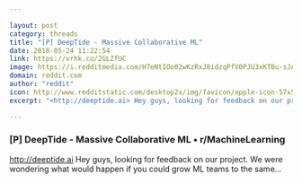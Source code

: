 ```yaml
---

layout: post
category: threads
title: "[P] DeepTide - Massive Collaborative ML"
date: 2018-05-24 11:22:54
link: https://vrhk.co/2GLZfUC
image: https://i.redditmedia.com/H7eNtIOo02wKzRxJ8idzqPfV0PJU3xKTBu-sJAuMImI.jpg?w=320&s=f0f345379397b42895eb4b839caddd14
domain: reddit.com
author: "reddit"
icon: http://www.redditstatic.com/desktop2x/img/favicon/apple-icon-57x57.png
excerpt: "<http://deeptide.ai> Hey guys, looking for feedback on our project. We were wondering what would happen if you could grow ML teams to the same..."

---
```


### [P] DeepTide - Massive Collaborative ML • r/MachineLearning

<http://deeptide.ai> Hey guys, looking for feedback on our project. We were wondering what would happen if you could grow ML teams to the same...